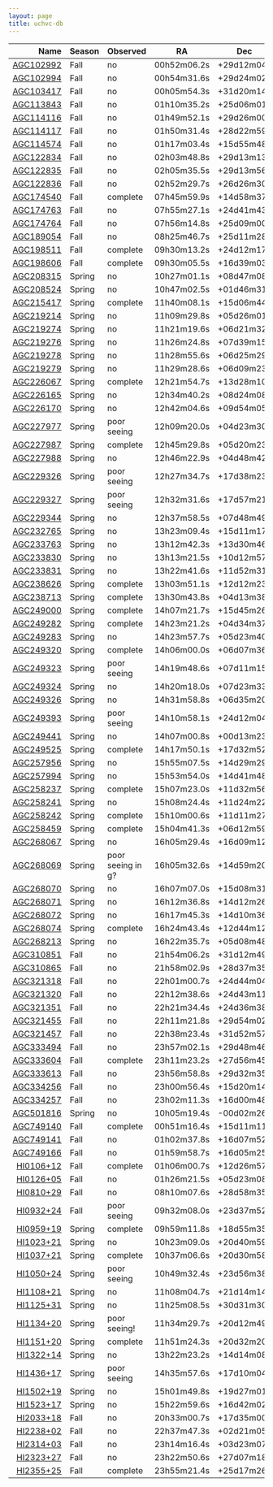 ```yaml
---
layout: page
title: uchvc-db
--- 
```

|Name|Season|Observed|RA|Dec|
|---:|------|--------|---|---|
|[AGC102992](agc102992)|Fall|no|00h52m06.2s|+29d12m04s|
|[AGC102994](agc102994)|Fall|no|00h54m31.6s|+29d24m02s|
|[AGC103417](agc103417)|Fall|no|00h05m54.3s|+31d20m14s|
|[AGC113843](agc113843)|Fall|no|01h10m35.2s|+25d06m01s|
|[AGC114116](agc114116)|Fall|no|01h49m52.1s|+29d26m00s|
|[AGC114117](agc114117)|Fall|no|01h50m31.4s|+28d22m59s|
|[AGC114574](agc114574)|Fall|no|01h17m03.4s|+15d55m48s|
|[AGC122834](agc122834)|Fall|no|02h03m48.8s|+29d13m13s|
|[AGC122835](agc122835)|Fall|no|02h05m35.5s|+29d13m56s|
|[AGC122836](agc122836)|Fall|no|02h52m29.7s|+26d26m30s|
|[AGC174540](agc174540)|Fall|complete|07h45m59.9s|+14d58m37s|
|[AGC174763](agc174763)|Fall|no|07h55m27.1s|+24d41m43s|
|[AGC174764](agc174764)|Fall|no|07h56m14.8s|+25d09m00s|
|[AGC189054](agc189054)|Fall|no|08h25m46.7s|+25d11m28s|
|[AGC198511](agc198511)|Fall|complete|09h30m13.2s|+24d12m17s|
|[AGC198606](agc198606)|Fall|complete|09h30m05.5s|+16d39m03s|
|[AGC208315](agc208315)|Spring|no|10h27m01.1s|+08d47m08s|
|[AGC208524](agc208524)|Spring|no|10h47m02.5s|+01d46m31s|
|[AGC215417](agc215417)|Spring|complete|11h40m08.1s|+15d06m44s|
|[AGC219214](agc219214)|Spring|no|11h09m29.8s|+05d26m01s|
|[AGC219274](agc219274)|Spring|no|11h21m19.6s|+06d21m32s|
|[AGC219276](agc219276)|Spring|no|11h26m24.8s|+07d39m15s|
|[AGC219278](agc219278)|Spring|no|11h28m55.6s|+06d25m29s|
|[AGC219279](agc219279)|Spring|no|11h29m28.6s|+06d09m23s|
|[AGC226067](agc226067)|Spring|complete|12h21m54.7s|+13d28m10s|
|[AGC226165](agc226165)|Spring|no|12h34m40.2s|+08d24m08s|
|[AGC226170](agc226170)|Spring|no|12h42m04.6s|+09d54m05s|
|[AGC227977](agc227977)|Spring|poor seeing|12h09m20.0s|+04d23m30s|
|[AGC227987](agc227987)|Spring|complete|12h45m29.8s|+05d20m23s|
|[AGC227988](agc227988)|Spring|no|12h46m22.9s|+04d48m42s|
|[AGC229326](agc229326)|Spring|poor seeing|12h27m34.7s|+17d38m23s|
|[AGC229327](agc229327)|Spring|poor seeing|12h32m31.6s|+17d57m21s|
|[AGC229344](agc229344)|Spring|no|12h37m58.5s|+07d48m49s|
|[AGC232765](agc232765)|Spring|no|13h23m09.4s|+15d11m17s|
|[AGC233763](agc233763)|Spring|no|13h12m42.3s|+13d30m46s|
|[AGC233830](agc233830)|Spring|no|13h13m21.5s|+10d12m57s|
|[AGC233831](agc233831)|Spring|no|13h22m41.6s|+11d52m31s|
|[AGC238626](agc238626)|Spring|complete|13h03m51.1s|+12d12m23s|
|[AGC238713](agc238713)|Spring|complete|13h30m43.8s|+04d13m38s|
|[AGC249000](agc249000)|Spring|complete|14h07m21.7s|+15d45m26s|
|[AGC249282](agc249282)|Spring|complete|14h23m21.2s|+04d34m37s|
|[AGC249283](agc249283)|Spring|no|14h23m57.7s|+05d23m40s|
|[AGC249320](agc249320)|Spring|complete|14h06m00.0s|+06d07m36s|
|[AGC249323](agc249323)|Spring|poor seeing|14h19m48.6s|+07d11m15s|
|[AGC249324](agc249324)|Spring|no|14h20m18.0s|+07d23m33s|
|[AGC249326](agc249326)|Spring|no|14h31m58.8s|+06d35m20s|
|[AGC249393](agc249393)|Spring|poor seeing|14h10m58.1s|+24d12m04s|
|[AGC249441](agc249441)|Spring|no|14h07m00.8s|+00d13m23s|
|[AGC249525](agc249525)|Spring|complete|14h17m50.1s|+17d32m52s|
|[AGC257956](agc257956)|Spring|no|15h55m07.5s|+14d29m29s|
|[AGC257994](agc257994)|Spring|no|15h53m54.0s|+14d41m48s|
|[AGC258237](agc258237)|Spring|complete|15h07m23.0s|+11d32m56s|
|[AGC258241](agc258241)|Spring|no|15h08m24.4s|+11d24m22s|
|[AGC258242](agc258242)|Spring|complete|15h10m00.6s|+11d11m27s|
|[AGC258459](agc258459)|Spring|complete|15h04m41.3s|+06d12m59s|
|[AGC268067](agc268067)|Spring|no|16h05m29.4s|+16d09m12s|
|[AGC268069](agc268069)|Spring|poor seeing in g?|16h05m32.6s|+14d59m20s|
|[AGC268070](agc268070)|Spring|no|16h07m07.0s|+15d08m31s|
|[AGC268071](agc268071)|Spring|no|16h12m36.8s|+14d12m26s|
|[AGC268072](agc268072)|Spring|no|16h17m45.3s|+14d10m36s|
|[AGC268074](agc268074)|Spring|complete|16h24m43.4s|+12d44m12s|
|[AGC268213](agc268213)|Spring|no|16h22m35.7s|+05d08m48s|
|[AGC310851](agc310851)|Fall|no|21h54m06.2s|+31d12m49s|
|[AGC310865](agc310865)|Fall|no|21h58m02.9s|+28d37m35s|
|[AGC321318](agc321318)|Fall|no|22h01m00.7s|+24d44m04s|
|[AGC321320](agc321320)|Fall|no|22h12m38.6s|+24d43m11s|
|[AGC321351](agc321351)|Fall|no|22h21m34.4s|+24d36m38s|
|[AGC321455](agc321455)|Fall|no|22h11m21.8s|+29d54m02s|
|[AGC321457](agc321457)|Fall|no|22h38m23.4s|+31d52m57s|
|[AGC333494](agc333494)|Fall|no|23h57m02.1s|+29d48m46s|
|[AGC333604](agc333604)|Fall|complete|23h11m23.2s|+27d56m45s|
|[AGC333613](agc333613)|Fall|no|23h56m58.8s|+29d32m35s|
|[AGC334256](agc334256)|Fall|no|23h00m56.4s|+15d20m14s|
|[AGC334257](agc334257)|Fall|no|23h02m11.3s|+16d00m48s|
|[AGC501816](agc501816)|Spring|no|10h05m19.4s|-00d02m26s|
|[AGC749140](agc749140)|Fall|complete|00h51m16.4s|+15d11m11s|
|[AGC749141](agc749141)|Fall|no|01h02m37.8s|+16d07m52s|
|[AGC749166](agc749166)|Fall|no|01h59m58.7s|+16d05m25s|
|[HI0106+12](hi0106+12)|Fall|complete|01h06m00.7s|+12d26m57s|
|[HI0126+05](hi0126+05)|Fall|no|01h26m21.5s|+05d23m08s|
|[HI0810+29](hi0810+29)|Fall|no|08h10m07.6s|+28d58m35s|
|[HI0932+24](hi0932+24)|Fall|poor seeing|09h32m08.0s|+23d37m52s|
|[HI0959+19](hi0959+19)|Spring|complete|09h59m11.8s|+18d55m35s|
|[HI1023+21](hi1023+21)|Spring|no|10h23m09.0s|+20d40m59s|
|[HI1037+21](hi1037+21)|Spring|complete|10h37m06.6s|+20d30m58s|
|[HI1050+24](hi1050+24)|Spring|poor seeing|10h49m32.4s|+23d56m38s|
|[HI1108+21](hi1108+21)|Spring|no|11h08m04.7s|+21d14m14s|
|[HI1125+31](hi1125+31)|Spring|no|11h25m08.5s|+30d31m30s|
|[HI1134+20](hi1134+20)|Spring|poor seeing!|11h34m29.7s|+20d12m49s|
|[HI1151+20](hi1151+20)|Spring|complete|11h51m24.3s|+20d32m20s|
|[HI1322+14](hi1322+14)|Spring|no|13h22m23.2s|+14d14m08s|
|[HI1436+17](hi1436+17)|Spring|poor seeing|14h35m57.6s|+17d10m04s|
|[HI1502+19](hi1502+19)|Spring|no|15h01m49.8s|+19d27m01s|
|[HI1523+17](hi1523+17)|Spring|no|15h22m59.6s|+16d42m02s|
|[HI2033+18](hi2033+18)|Fall|no|20h33m00.7s|+17d35m00s|
|[HI2238+02](hi2238+02)|Fall|no|22h37m47.3s|+02d21m05s|
|[HI2314+03](hi2314+03)|Fall|no|23h14m16.4s|+03d23m07s|
|[HI2323+27](hi2323+27)|Fall|no|23h22m50.6s|+27d07m18s|
|[HI2355+25](hi2355+25)|Fall|complete|23h55m21.4s|+25d17m26s|
